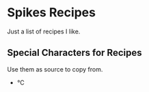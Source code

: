 # Spikes Recipes

Just a list of recipes I like.


## Special Characters for Recipes

Use them as source to copy from.

- ℃
